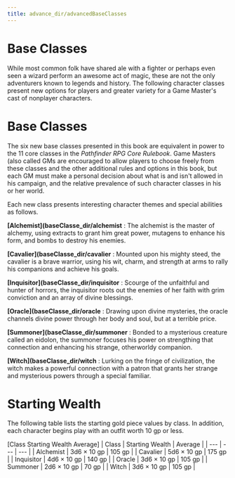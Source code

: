 ```yaml
---
title: advance_dir/advancedBaseClasses
---
```

# Base Classes

While most common folk have shared ale with a fighter or perhaps even seen a wizard perform an awesome act of magic, these are not the only adventurers known to legends and history. The following character classes present new options for players and greater variety for a Game Master's cast of nonplayer characters.

# Base Classes

The six new base classes presented in this book are equivalent in power to the 11 core classes in the _Pathfinder RPG Core Rulebook_. Game Masters (also called GMs are encouraged to allow players to choose freely from these classes and the other additional rules and options in this book, but each GM must make a personal decision about what is and isn't allowed in his campaign, and the relative prevalence of such character classes in his or her world.

Each new class presents interesting character themes and special abilities as follows.

**[Alchemist](baseClasse_dir/alchemist** : The alchemist is the master of alchemy, using extracts to grant him great power, mutagens to enhance his form, and bombs to destroy his enemies.

**[Cavalier](baseClasse_dir/cavalier** : Mounted upon his mighty steed, the cavalier is a brave warrior, using his wit, charm, and strength at arms to rally his companions and achieve his goals.

**[Inquisitor](baseClasse_dir/inquisitor** : Scourge of the unfaithful and hunter of horrors, the inquisitor roots out the enemies of her faith with grim conviction and an array of divine blessings.

**[Oracle](baseClasse_dir/oracle** : Drawing upon divine mysteries, the oracle channels divine power through her body and soul, but at a terrible price.

**[Summoner](baseClasse_dir/summoner** : Bonded to a mysterious creature called an eidolon, the summoner focuses his power on strengthing that connection and enhancing his strange, otherworldy companion.

**[Witch](baseClasse_dir/witch** : Lurking on the fringe of civilization, the witch makes a powerful connection with a patron that grants her strange and mysterious powers through a special familiar.

# Starting Wealth

The following table lists the starting gold piece values by class. In addition, each character begins play with an outfit worth 10 gp or less.

[Class Starting Wealth Average]
| Class | Starting Wealth | Average |
| --- | --- | --- |
| Alchemist | 3d6 × 10 gp | 105 gp |
| Cavalier | 5d6 × 10 gp | 175 gp |
| Inquisitor | 4d6 × 10 gp | 140 gp |
| Oracle | 3d6 × 10 gp | 105 gp |
| Summoner | 2d6 × 10 gp | 70 gp |
| Witch | 3d6 × 10 gp | 105 gp |

